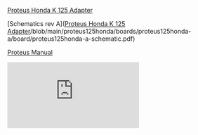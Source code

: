 

[Proteus Honda K 125 Adapter](https://github.com/rusefi/proteus-Honda-K-125-adapter)

[Schematics rev A]([Proteus Honda K 125 Adapter](https://github.com/rusefi/proteus-Honda-K-125-adapter)/blob/main/proteus125honda/boards/proteus125honda-a/board/proteus125honda-a-schematic.pdf)


[Proteus Manual](Proteus-Manual)

![x](https://rusefi.com/forum/download/file.php?id=8391)
